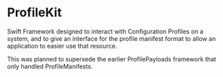 # ProfileKit

Swift Framework designed to interact with Configuration Profiles on a system, and to give an interface for the profile manifest format to allow an application to easier use that resource.

This was planned to supersede the earlier ProfilePayloads framework that only handled ProfileManifests.
